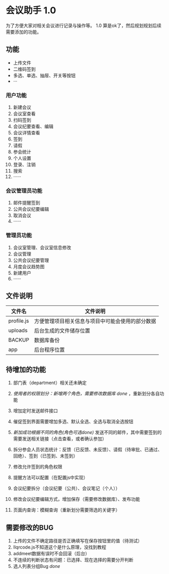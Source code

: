 # 会议助手 1.0

为了方便大家对相关会议进行记录与操作等。
1.0 算是ok了，然后规划规划后续需要添加的功能。

## 功能

- 上传文件
- 二维码签到
- 多选、单选、抽屉、开关等按钮
- ···

### 用户功能

1. 新建会议
2. 会议室查看
3. 扫码签到
4. 会议纪要查看、编辑
5. 会议详情查看
6. 签到
7. 请假
8. 参会统计
9. 个人设置
10. 登录、注销
11. 搜索
12. ······

### 会议管理员功能

1. 邮件提醒签到
2. 公共会议纪要编辑
3. 取消会议
4. ······

### 管理员功能

1. 会议室管理、会议室信息修改
2. 会议管理
3. 公共会议纪要管理
4. 月度会议趋势图
5. 新建用户
6. ······

## 文件说明

| 文件名 | 文件说明 |
|---|--- |
| profile.js | 方便管理项目相关信息与项目中可能会使用的部分数据 |
| uploads | 后台生成的文件储存位置 |
| BACKUP | 数据库备份 |
| app | 后台程序位置 |

## 待增加的功能

1. 部门表（department）相关还未确定

1.	*使用者的权限划分：新增两个角色，需要修改数据库  done* ，重新划分各自功能
2.	增加定时发送邮件接口
3.	催促签到界面需要增加多选、默认全选、全选与取消全选按钮
4.	*新加成功根据不同的角色(角色可选done)* 发送不同的邮件，其中需要签到的需要发送相关链接（点击查看，或者确认参加）
5.	拆分参会人员状态统计：反馈（已反馈、未反馈）、请假（待审批、已通过、回绝）、签到（已签到、未签到）
6.	修改允许签到的角色权限
7.	提醒方法可以配置（在配置js中实现）
8.	会议纪要拆分（会议纪要（公共）、会议笔记（个人））
9.	修改会议纪要编辑方式，增加保存（需要修改数据库）、发布功能
10.	页面内查询：模糊查询（重新划分需要筛选的关键字）

## 需要修改的BUG

1. 上传的文件不确定路径是否正确填写在保存按钮里的值（待测试）
2. llqrcode.js不知道这个是什么原理，没找到教程
3. addmeet数据有误时不会回滚（后台）
4. 不连续的判断状态有问题：已选择、现在选择的需要分开判断
5. 选人列表分组Bug *done*